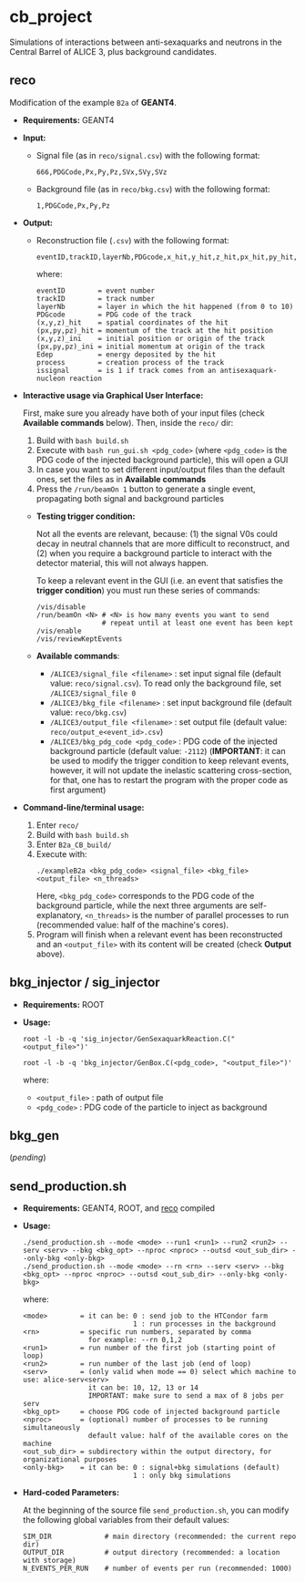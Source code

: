 **cb_project**
==============

Simulations of interactions between anti-sexaquarks and neutrons in the Central Barrel of ALICE 3, plus background candidates.

## **reco**

  Modification of the example `B2a` of **GEANT4**.

* **Requirements:** GEANT4

* **Input:**

  * Signal file (as in `reco/signal.csv`) with the following format:

    ```
    666,PDGCode,Px,Py,Pz,SVx,SVy,SVz
    ```

  * Background file (as in `reco/bkg.csv`) with the following format:

    ```
    1,PDGCode,Px,Py,Pz
    ```

* **Output:**

  * Reconstruction file (`.csv`) with the following format:

    ```
    eventID,trackID,layerNb,PDGcode,x_hit,y_hit,z_hit,px_hit,py_hit,pz_hit,x_ini,y_ini,z_ini,px_ini,py_ini,pz_ini,Edep,process,issignal,motherID,mother_PDGcode,mother_issignal,mother_x_ini,mother_y_ini,mother_z_ini,mother_px_ini,mother_py_ini,mother_pz_ini
    ```
    where:
    ```
    eventID        = event number
    trackID        = track number
    layerNb        = layer in which the hit happened (from 0 to 10)
    PDGcode        = PDG code of the track
    (x,y,z)_hit    = spatial coordinates of the hit
    (px,py,pz)_hit = momentum of the track at the hit position
    (x,y,z)_ini    = initial position or origin of the track
    (px,py,pz)_ini = initial momentum at origin of the track
    Edep           = energy deposited by the hit
    process        = creation process of the track
    issignal       = is 1 if track comes from an antisexaquark-nucleon reaction
    ```

* **Interactive usage via Graphical User Interface:**

  First, make sure you already have both of your input files (check **Available commands** below). Then, inside the `reco/` dir:

  1. Build with `bash build.sh`
  2. Execute with `bash run_gui.sh <pdg_code>` (where `<pdg_code>` is the PDG code of the injected background particle), this will open a GUI
  3. In case you want to set different input/output files than the default ones, set the files as in **Available commands**
  4. Press the `/run/beamOn 1` button to generate a single event, propagating both signal and background particles

  * **Testing trigger condition:**

    Not all the events are relevant, because: (1) the signal V0s could decay in neutral channels that are more difficult to reconstruct, and (2) when you require a background particle to interact with the detector material, this will not always happen.

    To keep a relevant event in the GUI (i.e. an event that satisfies the **trigger condition**) you must run these series of commands:

    ```
    /vis/disable
    /run/beamOn <N> # <N> is how many events you want to send
                    # repeat until at least one event has been kept
    /vis/enable
    /vis/reviewKeptEvents
    ```

  * **Available commands**:

    * `/ALICE3/signal_file <filename>` : set input signal file (default value: `reco/signal.csv`). To read only the background file, set `/ALICE3/signal_file 0`
    * `/ALICE3/bkg_file <filename>` : set input background file  (default value: `reco/bkg.csv`)
    * `/ALICE3/output_file <filename>` : set output file  (default value: `reco/output_e<event_id>.csv`)
    * `/ALICE3/bkg_pdg_code <pdg_code>` : PDG code of the injected background particle (default value: `-2112`) (**IMPORTANT**: it can be used to modify the trigger condition to keep relevant events, however, it will not update the inelastic scattering cross-section, for that, one has to restart the program with the proper code as first argument)

* **Command-line/terminal usage:**

  1. Enter `reco/`
  2. Build with `bash build.sh`
  3. Enter `B2a_CB_build/`
  4. Execute with:
     ```
     ./exampleB2a <bkg_pdg_code> <signal_file> <bkg_file> <output_file> <n_threads>
     ```
     Here, `<bkg_pdg_code>` corresponds to the PDG code of the background particle, while the next three arguments are self-explanatory, `<n_threads>` is the number of parallel processes to run (recommended value: half of the machine's cores).
  5. Program will finish when a relevant event has been reconstructed and an `<output_file>` with its content will be created (check **Output** above).

## **bkg_injector** / **sig_injector**

* **Requirements:** ROOT

* **Usage:**

  `root -l -b -q 'sig_injector/GenSexaquarkReaction.C("<output_file>")'`

  `root -l -b -q 'bkg_injector/GenBox.C(<pdg_code>, "<output_file>")'`

  where:
  * `<output_file>` : path of output file
  * `<pdg_code>` : PDG code of the particle to inject as background

## **bkg_gen**

  (_pending_)

## **send_production.sh**

* **Requirements:** GEANT4, ROOT, and [reco](#reco) compiled

* **Usage:**

  ```
  ./send_production.sh --mode <mode> --run1 <run1> --run2 <run2> --serv <serv> --bkg <bkg_opt> --nproc <nproc> --outsd <out_sub_dir> --only-bkg <only-bkg>
  ./send_production.sh --mode <mode> --rn <rn> --serv <serv> --bkg <bkg_opt> --nproc <nproc> --outsd <out_sub_dir> --only-bkg <only-bkg>
  ```

  where:
  ```
  <mode>        = it can be: 0 : send job to the HTCondor farm
                             1 : run processes in the background
  <rn>          = specific run numbers, separated by comma
                  for example: --rn 0,1,2
  <run1>        = run number of the first job (starting point of loop)
  <run2>        = run number of the last job (end of loop)
  <serv>        = (only valid when mode == 0) select which machine to use: alice-serv<serv>
                  it can be: 10, 12, 13 or 14
                  IMPORTANT: make sure to send a max of 8 jobs per serv
  <bkg_opt>     = choose PDG code of injected background particle
  <nproc>       = (optional) number of processes to be running simultaneously
                  default value: half of the available cores on the machine
  <out_sub_dir> = subdirectory within the output directory, for organizational purposes
  <only-bkg>    = it can be: 0 : signal+bkg simulations (default)
                             1 : only bkg simulations
  ```

* **Hard-coded Parameters:**

  At the beginning of the source file `send_production.sh`, you can modify the following global variables from their default values:

  ```
  SIM_DIR             # main directory (recommended: the current repo dir)
  OUTPUT_DIR          # output directory (recommended: a location with storage)
  N_EVENTS_PER_RUN    # number of events per run (recommended: 1000)
  ```
